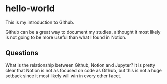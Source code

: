# hello-world
This is my introduction to Github.

Github can be a great way to document my studies, althought it most likely is not going to be more useful than what I found in Notion.

## Questions
What is the relationship between Github, Notion and Jupyter? It is pretty clear that Notion is not as focused on code as Github, but this is not a huge setback since it most likely will win in every other facet.
